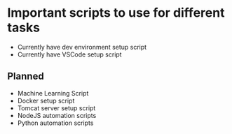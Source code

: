 # Important scripts to use for different tasks

- Currently have dev environment setup script
- Currently have VSCode setup script

## Planned

- Machine Learning Script
- Docker setup script
- Tomcat server setup script
- NodeJS automation scripts
- Python automation scripts
